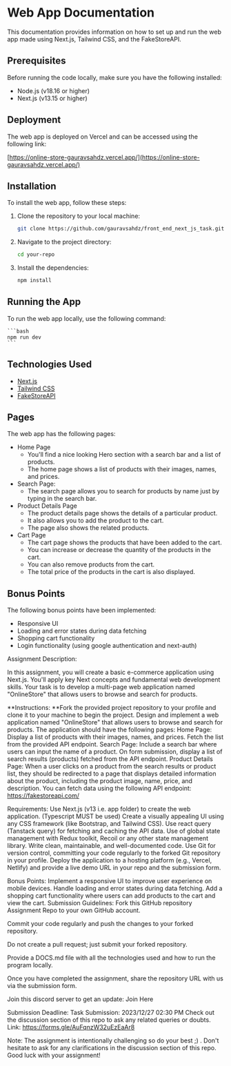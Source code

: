 # Web App Documentation

This documentation provides information on how to set up and run the web app made using Next.js, Tailwind CSS, and the FakeStoreAPI.

## Prerequisites

Before running the code locally, make sure you have the following installed:

- Node.js (v18.16 or higher)
- Next.js (v13.15 or higher)

## Deployment

The web app is deployed on Vercel and can be accessed using the following link:

[https://online-store-gauravsahdz.vercel.app/](https://online-store-gauravsahdz.vercel.app/)

## Installation

To install the web app, follow these steps:

1. Clone the repository to your local machine:

   ```bash
   git clone https://github.com/gauravsahdz/front_end_next_js_task.git
   ```

2. Navigate to the project directory:

   ```bash
   cd your-repo
   ```

3. Install the dependencies:

   ```bash
   npm install
   ```

## Running the App

To run the web app locally, use the following command:

    ```bash
    npm run dev
    ```

## Technologies Used

- [Next.js](https://nextjs.org/)
- [Tailwind CSS](https://tailwindcss.com/)
- [FakeStoreAPI](https://fakestoreapi.com/)

## Pages

The web app has the following pages:

- Home Page
  - You'll find a nice looking Hero section with a search bar and a list of products.
  - The home page shows a list of products with their images, names, and prices.
- Search Page:
  - The search page allows you to search for products by name just by typing in the search bar.
- Product Details Page
  - The product details page shows the details of a particular product.
  - It also allows you to add the product to the cart.
  - The page also shows the related products.
- Cart Page
  - The cart page shows the products that have been added to the cart.
  - You can increase or decrease the quantity of the products in the cart.
  - You can also remove products from the cart.
  - The total price of the products in the cart is also displayed.

## Bonus Points

The following bonus points have been implemented:

- Responsive UI
- Loading and error states during data fetching
- Shopping cart functionality
- Login functionality (using google authentication and next-auth)

Assignment Description:

In this assignment, you will create a basic e-commerce application using Next.js. You'll apply key Next concepts and fundamental web development skills. Your task is to develop a multi-page web application named "OnlineStore" that allows users to browse and search for products.

**Instructions: **Fork the provided project repository to your profile and clone it to your machine to begin the project. Design and implement a web application named "OnlineStore" that allows users to browse and search for products. The application should have the following pages: Home Page: Display a list of products with their images, names, and prices. Fetch the list from the provided API endpoint. Search Page: Include a search bar where users can input the name of a product. On form submission, display a list of search results (products) fetched from the API endpoint. Product Details Page: When a user clicks on a product from the search results or product list, they should be redirected to a page that displays detailed information about the product, including the product image, name, price, and description. You can fetch data using the following API endpoint: https://fakestoreapi.com/

Requirements: Use Next.js (v13 i.e. app folder) to create the web application. (Typescript MUST be used) Create a visually appealing UI using any CSS framework (like Bootstrap, and Tailwind CSS). Use react query (Tanstack query) for fetching and caching the API data. Use of global state management with Redux toolkit, Recoil or any other state management library. Write clean, maintainable, and well-documented code. Use Git for version control, committing your code regularly to the forked Git repository in your profile. Deploy the application to a hosting platform (e.g., Vercel, Netlify) and provide a live demo URL in your repo and the submission form.

Bonus Points: Implement a responsive UI to improve user experience on mobile devices. Handle loading and error states during data fetching. Add a shopping cart functionality where users can add products to the cart and view the cart. Submission Guidelines: Fork this GitHub repository Assignment Repo to your own GitHub account.

Commit your code regularly and push the changes to your forked repository.

Do not create a pull request; just submit your forked repository.

Provide a DOCS.md file with all the technologies used and how to run the program locally.

Once you have completed the assignment, share the repository URL with us via the submission form.

Join this discord server to get an update: Join Here

Submission Deadline: Task Submission: 2023/12/27 02:30 PM Check out the discussion section of this repo to ask any related queries or doubts. Link: https://forms.gle/AuFqnzW32uEzEaAr8

Note: The assignment is intentionally challenging so do your best ;) . Don't hesitate to ask for any clarifications in the discussion section of this repo. Good luck with your assignment!
